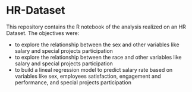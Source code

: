 # HR-Dataset
This repository contains the R notebook of the analysis realized on an HR Dataset. The objectives were:

- to explore the relationship between the sex and other variables like salary and special projects participation
- to explore the relationship between the race and other variables like salary and special projects participation
- to build a lineal regression model to predict salary rate based on variables like sex, employees satisfaction, 
  engagement and performance, and special projects participation
